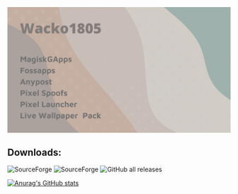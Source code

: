 ![AHHHH](https://github.com/wacko1805/wacko1805/blob/main/Add%20a%20heading.png "Logo Title Text 1")
## Downloads:
![SourceForge](https://img.shields.io/sourceforge/dt/magiskgapps?label=MagiskGApps&style=for-the-badge ) ![SourceForge](https://img.shields.io/sourceforge/dt/pixel-spoof?label=Pixel-fy&style=for-the-badge) ![GitHub all releases](https://img.shields.io/github/downloads/wacko1805/fossapps/total?label=Fossapps&style=for-the-badge)
  

[![Anurag's GitHub stats](https://github-readme-stats.vercel.app/api?username=wacko1805)](https://github.com/anuraghazra/github-readme-stats)


